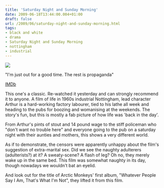 ```yaml
---
title: 'Saturday Night and Sunday Morning'
date: 2009-06-18T13:44:00.004+01:00
draft: false
url: /2009/06/saturday-night-and-sunday-morning.html
tags: 
- black and white
- drama
- Saturday Night and Sunday Morning
- nottingham
- industrial
---
```


[![](https://blogger.googleusercontent.com/img/b/R29vZ2xl/AVvXsEigEl2WALV5AReQ18FJrHhKw4kD8crotepFNwvNtql_Opib9KgzsHdATfH8PTX69EVef-lqb6vr96r_nrpwVjyCauTfZCRphq824fotrXGGn94SCg9gRyHulo_HymGea9gas0mG8lh3eUI/s400/sat%20night%20sun%20morn.jpg)](http://picasaweb.google.com/lh/photo/QhV4rSx8MfOpGgSVHITHHw?authkey=Gv1sRgCLOUlsuAhc7uIA&feat=embedwebsite)

"I'm just out for a good time. The rest is propaganda"

  
[IMDb](http://www.imdb.com/title/tt0054269/)  
  
This one's a classic. Re-watched it yesterday and can strongly recommend it to anyone. A film of life in 1960s industrial Nottingham, lead character Arthur is a hard-working factory labourer, tied to his lathe all week and heading to the pubs for boozing and womanising at the weekends. The story's fun, but this is mostly a fab picture of how life was 'back in the day'.  
  
From Arthur's pints of stout and 14 pound wage to the stiff policeman who "don't want no trouble here" and everyone going to the pub on a saturday night with their aunties and mothers, this shows a very different world.  
  
As if to demonstrate, the censors were apparently unhappy about the film's suggestion of extra-marital sex. Did we see the naughty adulterers (adulterists?) at it? A sweaty-scene? A flash of leg? Oh no, they merely wake up in the same bed. This film was somewhat naughty in its day, though nowadays we wouldn't bat an eyelid.  
  
And look out for the title of Arctic Monkeys' first album, "Whatever People Say I Am, That's What I'm Not", they lifted it from this film.